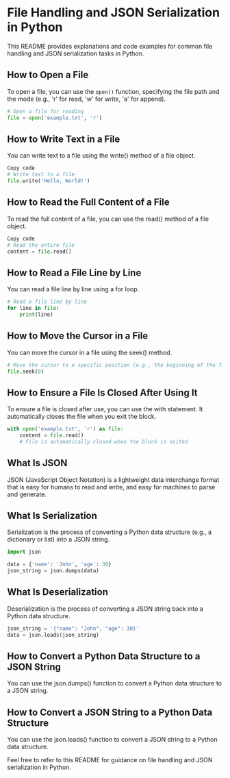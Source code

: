 # File Handling and JSON Serialization in Python

This README provides explanations and code examples for common file handling and JSON serialization tasks in Python.

## How to Open a File

To open a file, you can use the `open()` function, specifying the file path and the mode (e.g., 'r' for read, 'w' for write, 'a' for append).

```python
# Open a file for reading
file = open('example.txt', 'r')
```
## How to Write Text in a File
You can write text to a file using the write() method of a file object.

```python
Copy code
# Write text to a file
file.write('Hello, World!')
```
## How to Read the Full Content of a File
To read the full content of a file, you can use the read() method of a file object.

```python
Copy code
# Read the entire file
content = file.read()
```
## How to Read a File Line by Line
You can read a file line by line using a for loop.

```python
# Read a file line by line
for line in file:
    print(line)
```
## How to Move the Cursor in a File
You can move the cursor in a file using the seek() method.

```python
# Move the cursor to a specific position (e.g., the beginning of the file)
file.seek(0)
```


## How to Ensure a File Is Closed After Using It
To ensure a file is closed after use, you can use the with statement. It automatically closes the file when you exit the block.

```python
with open('example.txt', 'r') as file:
    content = file.read()
    # File is automatically closed when the block is exited
```

## What Is JSON
JSON (JavaScript Object Notation) is a lightweight data interchange format that is easy for humans to read and write, and easy for machines to parse and generate.

## What Is Serialization
Serialization is the process of converting a Python data structure (e.g., a dictionary or list) into a JSON string.

```python
import json

data = {'name': 'John', 'age': 30}
json_string = json.dumps(data)
```

## What Is Deserialization
Deserialization is the process of converting a JSON string back into a Python data structure.

```python
json_string = '{"name": "John", "age": 30}'
data = json.loads(json_string)
```
## How to Convert a Python Data Structure to a JSON String
You can use the json.dumps() function to convert a Python data structure to a JSON string.

## How to Convert a JSON String to a Python Data Structure
You can use the json.loads() function to convert a JSON string to a Python data structure.

Feel free to refer to this README for guidance on file handling and JSON serialization in Python.
